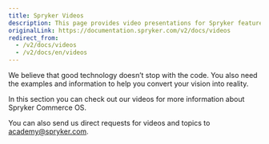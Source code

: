 ```yaml
---
title: Spryker Videos
description: This page provides video presentations for Spryker features.
originalLink: https://documentation.spryker.com/v2/docs/videos
redirect_from:
  - /v2/docs/videos
  - /v2/docs/en/videos
---
```


We believe that good technology doesn’t stop with the code. You also need the examples and information to help you convert your vision into reality.

In this section you can check out our videos for more information about Spryker Commerce OS.

You can also send us direct requests for videos and topics to [academy@spryker.com](mailto:academy@spryker.com).

